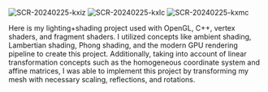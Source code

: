 ![SCR-20240225-kxiz](https://github.com/mariofowardair/OpenGL-Lighting-Shading-Project/assets/114699116/f2dbd350-e3ec-4676-8ef7-98fe9909fbd7)
![SCR-20240225-kxlc](https://github.com/mariofowardair/OpenGL-Lighting-Shading-Project/assets/114699116/02569c34-daed-46e6-ac85-a585f15edc16)
![SCR-20240225-kxmc](https://github.com/mariofowardair/OpenGL-Lighting-Shading-Project/assets/114699116/64a8d4a1-f8ff-467b-aa4c-e6a76b460c1e)

Here is my lighting+shading project used with OpenGL, C++, vertex shaders, and fragment shaders. I utilized concepts like ambient shading, 
Lambertian shading, Phong shading, and the modern GPU rendering pipeline to create this project. Additionally, taking into 
account of linear transformation concepts such as the homogeneous coordinate system and affine matrices, I was able to implement this project
by transforming my mesh with necessary scaling, reflections, and rotations.

